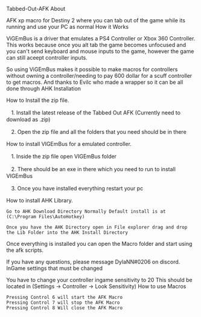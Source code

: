 Tabbed-Out-AFK
About

AFK xp macro for Destiny 2 where you can tab out of the game while its running and use your PC as normal
How it Works

ViGEmBus is a driver that emulates a PS4 Controller or Xbox 360 Controller. This works because once you alt tab the game becomes unfocused and you can't send keyboard and mouse inputs to the game, however the game can still aceept controller inputs.

So using ViGEmBus makes it possible to make macros for controllers without owning a controller/needing to pay 600 dollar for a scuff controller to get macros. And thanks to Evilc who made a wrapper so it can be all done through AHK
Installation

How to Install the zip file.

ㅤ1. Install the latest release of the Tabbed Out AFK (Currently need to download as .zip)

ㅤ2. Open the zip file and all the folders that you need should be in there

How to install VIGEmBus for a emulated controller.

ㅤ1. Inside the zip file open VIGEmBus folder

ㅤ2. There should be an exe in there which you need to run to install VIGEmBus

ㅤ3. Once you have installed everything restart your pc

How to install AHK Library.

    Go to AHK Download Directory Normally Default install is at (C:\Program Files\AutoHotkey)

    Once you have the AHK Directory open in File explorer drag and drop the Lib Folder into the AHK Install Directory

Once everything is installed you can open the Macro folder and start using the afk scripts.

If you have any questions, please message DylaNN#0206 on discord.
InGame settings that must be changed

You have to change your controller ingame sensitivity to 20 This should be located in (Settings -> Controller -> Look Sensitivity)
How to use Macros

    Pressing Control 6 will start the AFK Macro
    Pressing Control 7 will stop the AFK Macro
    Pressing Control 8 Will close the AFK Macro
